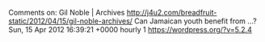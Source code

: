 Comments on: Gil Noble | Archives http://j4u2.com/breadfruit-static/2012/04/15/gil-noble-archives/ Can Jamaican youth benefit from ...? Sun, 15 Apr 2012 16:39:21 +0000  hourly   1  https://wordpress.org/?v=5.2.4